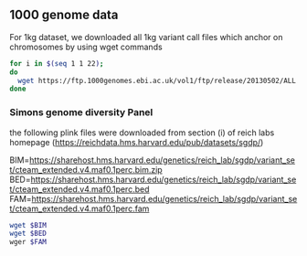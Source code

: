 ## 1000 genome data

For 1kg dataset, we downloaded all 1kg variant call files which anchor on chromosomes by using wget commands

```bash
for i in $(seq 1 1 22); 
do 
  wget https://ftp.1000genomes.ebi.ac.uk/vol1/ftp/release/20130502/ALL.chr$i''.phase3_shapeit2_mvncall_integrated_v5b.20130502.genotypes.vcf.gz;
done

```

### Simons genome diversity Panel

the following plink files were downloaded from section (i) of reich labs homepage (https://reichdata.hms.harvard.edu/pub/datasets/sgdp/)

BIM=https://sharehost.hms.harvard.edu/genetics/reich_lab/sgdp/variant_set/cteam_extended.v4.maf0.1perc.bim.zip
BED=https://sharehost.hms.harvard.edu/genetics/reich_lab/sgdp/variant_set/cteam_extended.v4.maf0.1perc.bed
FAM=https://sharehost.hms.harvard.edu/genetics/reich_lab/sgdp/variant_set/cteam_extended.v4.maf0.1perc.fam

```bash
wget $BIM
wget $BED
wger $FAM
```

